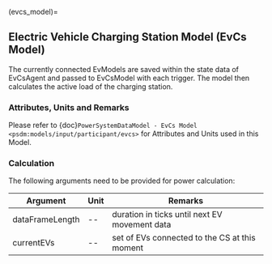 (evcs_model)=
## Electric Vehicle Charging Station Model (EvCs Model)

The currently connected EvModels are saved within the state data of EvCsAgent and passed to EvCsModel with each trigger. The model then calculates the active load of the charging station.

### Attributes, Units and Remarks

Please refer to {doc}`PowerSystemDataModel - EvCs Model <psdm:models/input/participant/evcs>` for Attributes and Units used in this Model.

### Calculation


The following arguments need to be provided for power calculation:


| Argument         | Unit    | Remarks                                       |
|------------------|---------|-----------------------------------------------|
| dataFrameLength  | --      | duration in ticks until next EV movement data |
| currentEVs       | --      | set of EVs connected to the CS at this moment |
